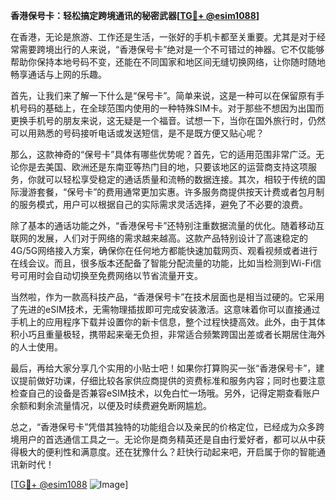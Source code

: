 **香港保号卡：轻松搞定跨境通讯的秘密武器[[TG💪+ @esim1088](https://t.me/s/esim1088)]**

在香港，无论是旅游、工作还是生活，一张好的手机卡都至关重要。尤其是对于经常需要跨境出行的人来说，“香港保号卡”绝对是一个不可错过的神器。它不仅能够帮助你保持本地号码不变，还能在不同国家和地区间无缝切换网络，让你随时随地畅享通话与上网的乐趣。

首先，让我们来了解一下什么是“保号卡”。简单来说，这是一种可以在保留原有手机号码的基础上，在全球范围内使用的一种特殊SIM卡。对于那些不想因为出国而更换手机号的朋友来说，这无疑是一个福音。试想一下，当你在国外旅行时，仍然可以用熟悉的号码接听电话或发送短信，是不是既方便又贴心呢？

那么，这款神奇的“保号卡”具体有哪些优势呢？首先，它的适用范围非常广泛。无论你是去美国、欧洲还是东南亚等热门目的地，只要该地区的运营商支持这项服务，你就可以轻松享受稳定的通话质量和流畅的数据连接。其次，相较于传统的国际漫游套餐，“保号卡”的费用通常更加实惠。许多服务商提供按天计费或者包月制的服务模式，用户可以根据自己的实际需求灵活选择，避免了不必要的浪费。

除了基本的通话功能之外，“香港保号卡”还特别注重数据流量的优化。随着移动互联网的发展，人们对于网络的需求越来越高。这款产品特别设计了高速稳定的4G/5G网络接入方案，确保你在任何地方都能快速加载网页、观看视频或者进行在线会议。而且，很多版本还配备了智能分配流量的功能，比如当检测到Wi-Fi信号可用时会自动切换至免费网络以节省流量开支。

当然啦，作为一款高科技产品，“香港保号卡”在技术层面也是相当过硬的。它采用了先进的eSIM技术，无需物理插拔即可完成安装激活。这意味着你可以直接通过手机上的应用程序下载并设置你的新卡信息，整个过程快捷高效。此外，由于其体积小巧且重量极轻，携带起来毫无负担，非常适合频繁跨国出差或者长期居住海外的人士使用。

最后，再给大家分享几个实用的小贴士吧！如果你打算购买一张“香港保号卡”，建议提前做好功课，仔细比较各家供应商提供的资费标准和服务内容；同时也要注意检查自己的设备是否兼容eSIM技术，以免白忙一场哦。另外，记得定期查看账户余额和剩余流量情况，以便及时续费避免断网尴尬。

总之，“香港保号卡”凭借其独特的功能组合以及亲民的价格定位，已经成为众多跨境用户的首选通信工具之一。无论你是商务精英还是自由行爱好者，都可以从中获得极大的便利性和满意度。还在犹豫什么？赶快行动起来吧，开启属于你的智能通讯新时代！

[[TG💪+ @esim1088](https://t.me/s/esim1088) ![Image](https://i.postimg.cc/4NQfJmqS/Snipaste-2025-05-13-00-14-12.png)]
